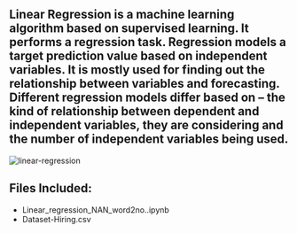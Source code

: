 ## Linear Regression is a machine learning algorithm based on supervised learning. It performs a regression task. Regression models a target prediction value based on independent variables. It is mostly used for finding out the relationship between variables and forecasting. Different regression models differ based on – the kind of relationship between dependent and independent variables, they are considering and the number of independent variables being used.

![linear-regression](https://user-images.githubusercontent.com/49519213/57815549-27dbae00-7778-11e9-9f4d-a2b1d2ad58f4.png)

## Files Included:
* Linear_regression_NAN_word2no..ipynb
* Dataset-Hiring.csv
